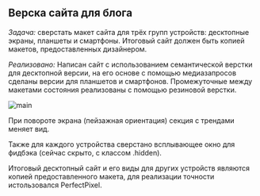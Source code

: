 ## Верска сайта для блога
*Задача:* сверстать макет сайта для трёх групп устройств: десктопные экраны, планшеты и смартфоны. Итоговый сайт должен быть копией макетов, предоставленных дизайнером.

*Реализовано:* Написан сайт с использованием семантической верстки для десктопной версии, на его основе с помощью медиазапросов сделаны версии для планшетов и смартфонов.
Промежуточные между макетами состояния реализованы с помощью резиновой верстки. 

![main](https://user-images.githubusercontent.com/110459187/215475964-9ef81112-6d23-45ac-83e9-68405fbbe3b0.gif)

При повороте экрана (пейзажная ориентация) секция с трендами меняет вид. 

Также для каждого устройства сверстано всплывающее окно для фидбэка (сейчас скрыто, с классом .hidden).

Итоговый десктопный сайт и его виды для других устройств являются копией предоставленного макета, для реализации точности истользовался PerfectPixel.
